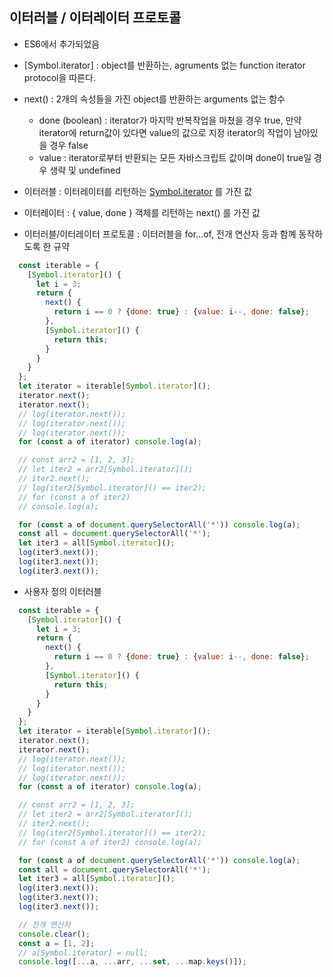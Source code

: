 ## 이터러블 / 이터레이터 프로토콜

- ES6에서 추가되었음
- [Symbol.iterator] : object를 반환하는, agruments 없는 function iterator protocol을 따른다.
- next() : 2개의 속성들을 가진 object를 반환하는 arguments 없는 함수

  - done (boolean) : iterator가 마지막 반복작업을 마쳤을 경우 true, 만약 iterator에 return값이 있다면 value의 값으로 지정
    iterator의 작업이 남아있을 경우 false
  - value : iterator로부터 반환되는 모든 자바스크립트 값이며 done이 true일 경우 생략 및 undefined

- 이터러블 : 이터레이터를 리턴하는 [Symbol.iterator]() 를 가진 값
- 이터레이터 : { value, done } 객체를 리턴하는 next() 를 가진 값
- 이터러블/이터레이터 프로토콜 : 이터러블을 for...of, 전개 연산자 등과 함꼐 동작하도록 한 규약

```Javascript
  const iterable = {
    [Symbol.iterator]() {
      let i = 3;
      return {
        next() {
          return i == 0 ? {done: true} : {value: i--, done: false};
        },
        [Symbol.iterator]() {
          return this;
        }
      }
    }
  };
  let iterator = iterable[Symbol.iterator]();
  iterator.next();
  iterator.next();
  // log(iterator.next());
  // log(iterator.next());
  // log(iterator.next());
  for (const a of iterator) console.log(a);

  // const arr2 = [1, 2, 3];
  // let iter2 = arr2[Symbol.iterator]();
  // iter2.next();
  // log(iter2[Symbol.iterator]() == iter2);
  // for (const a of iter2)
  // console.log(a);

  for (const a of document.querySelectorAll('*')) console.log(a);
  const all = document.querySelectorAll('*');
  let iter3 = all[Symbol.iterator]();
  log(iter3.next());
  log(iter3.next());
  log(iter3.next());

```

- 사용자 정의 이터러블

```Javascript
  const iterable = {
    [Symbol.iterator]() {
      let i = 3;
      return {
        next() {
          return i == 0 ? {done: true} : {value: i--, done: false};
        },
        [Symbol.iterator]() {
          return this;
        }
      }
    }
  };
  let iterator = iterable[Symbol.iterator]();
  iterator.next();
  iterator.next();
  // log(iterator.next());
  // log(iterator.next());
  // log(iterator.next());
  for (const a of iterator) console.log(a);

  // const arr2 = [1, 2, 3];
  // let iter2 = arr2[Symbol.iterator]();
  // iter2.next();
  // log(iter2[Symbol.iterator]() == iter2);
  // for (const a of iter2) console.log(a);

  for (const a of document.querySelectorAll('*')) console.log(a);
  const all = document.querySelectorAll('*');
  let iter3 = all[Symbol.iterator]();
  log(iter3.next());
  log(iter3.next());
  log(iter3.next());

  // 전개 연산자
  console.clear();
  const a = [1, 2];
  // a[Symbol.iterator] = null;
  console.log([...a, ...arr, ...set, ...map.keys()]);

```
